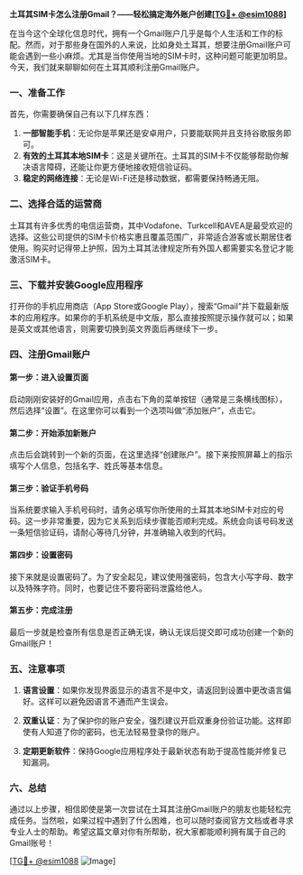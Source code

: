 **土耳其SIM卡怎么注册Gmail？——轻松搞定海外账户创建[[TG💪+ @esim1088](https://t.me/s/esim1088)]**

在当今这个全球化信息时代，拥有一个Gmail账户几乎是每个人生活和工作的标配。然而，对于那些身在国外的人来说，比如身处土耳其，想要注册Gmail账户可能会遇到一些小麻烦。尤其是当你使用当地的SIM卡时，这种问题可能更加明显。今天，我们就来聊聊如何在土耳其顺利注册Gmail账户。

### 一、准备工作

首先，你需要确保自己有以下几样东西：

1. **一部智能手机**：无论你是苹果还是安卓用户，只要能联网并且支持谷歌服务即可。
2. **有效的土耳其本地SIM卡**：这是关键所在。土耳其的SIM卡不仅能够帮助你解决语言障碍，还能让你更方便地接收短信验证码。
3. **稳定的网络连接**：无论是Wi-Fi还是移动数据，都需要保持畅通无阻。

### 二、选择合适的运营商

土耳其有许多优秀的电信运营商，其中Vodafone、Turkcell和AVEA是最受欢迎的选择。这些公司提供的SIM卡价格实惠且覆盖范围广，非常适合游客或长期居住者使用。购买时记得带上护照，因为土耳其法律规定所有外国人都需要实名登记才能激活SIM卡。

### 三、下载并安装Google应用程序

打开你的手机应用商店（App Store或Google Play），搜索“Gmail”并下载最新版本的应用程序。如果你的手机系统是中文版，那么直接按照提示操作就可以；如果是英文或其他语言，则需要切换到英文界面后再继续下一步。

### 四、注册Gmail账户

#### 第一步：进入设置页面
启动刚刚安装好的Gmail应用，点击右下角的菜单按钮（通常是三条横线图标），然后选择“设置”。在这里你可以看到一个选项叫做“添加账户”，点击它。

#### 第二步：开始添加新账户
点击后会跳转到一个新的页面，在这里选择“创建账户”。接下来按照屏幕上的指示填写个人信息，包括名字、姓氏等基本信息。

#### 第三步：验证手机号码
当系统要求输入手机号码时，请务必填写你所使用的土耳其本地SIM卡对应的号码。这一步非常重要，因为它关系到后续步骤能否顺利完成。系统会向该号码发送一条短信验证码，请耐心等待几分钟，并准确输入收到的代码。

#### 第四步：设置密码
接下来就是设置密码了。为了安全起见，建议使用强密码，包含大小写字母、数字以及特殊字符。同时，也要记住不要将密码泄露给他人。

#### 第五步：完成注册
最后一步就是检查所有信息是否正确无误，确认无误后提交即可成功创建一个新的Gmail账户！

### 五、注意事项

1. **语言设置**：如果你发现界面显示的语言不是中文，请返回到设置中更改语言偏好。这样可以避免因语言不通而产生误会。
   
2. **双重认证**：为了保护你的账户安全，强烈建议开启双重身份验证功能。这样即使有人知道了你的密码，也无法轻易登录你的账户。

3. **定期更新软件**：保持Google应用程序处于最新状态有助于提高性能并修复已知漏洞。

### 六、总结

通过以上步骤，相信即使是第一次尝试在土耳其注册Gmail账户的朋友也能轻松完成任务。当然啦，如果过程中遇到了什么困难，也可以随时查阅官方文档或者寻求专业人士的帮助。希望这篇文章对你有所帮助，祝大家都能顺利拥有属于自己的Gmail账号！

[[TG💪+ @esim1088](https://t.me/s/esim1088) ![Image](https://i.postimg.cc/4NQfJmqS/Snipaste-2025-05-13-00-14-12.png)]